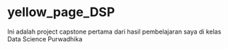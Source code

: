 # yellow_page_DSP
Ini adalah project capstone pertama dari hasil pembelajaran saya di kelas Data Science Purwadhika

